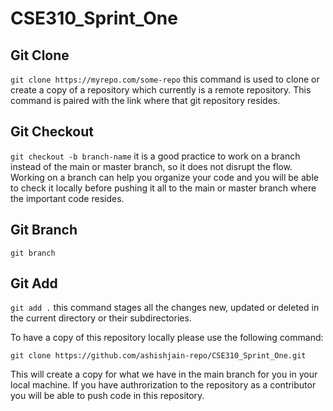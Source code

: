 # CSE310_Sprint_One

## Git Clone
`git clone https://myrepo.com/some-repo` this command is used to clone or create a copy of a repository which currently is a remote repository. This command is paired with the link where that git repository resides.

## Git Checkout
`git checkout -b branch-name` it is a good practice to work on a branch instead of the main or master branch, so it does not disrupt the flow. Working on a branch can help you organize your code and you will be able to check it locally before pushing it all to the main or master branch where the important code resides.

## Git Branch
`git branch`

## Git Add
`git add .` this command stages all the changes new, updated or deleted in the current directory or their subdirectories.


To have a copy of this repository locally please use the following command:
```
git clone https://github.com/ashishjain-repo/CSE310_Sprint_One.git
```
This will create a copy for what we have in the main branch for you in your local machine. If you have authrorization to the repository as a contributor you will be able to push code in this repository.

